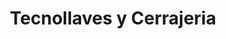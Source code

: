 ---
title: "Tecnollaves y Cerrajeria"
url: /pereira/tecnollaves-y-cerrajeria/
shop: teléfono móvil
---